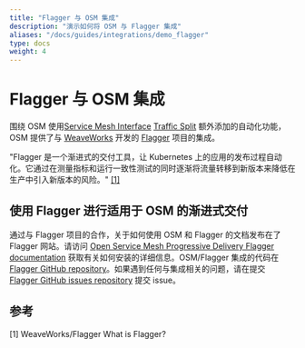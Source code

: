 ```yaml
---
title: "Flagger 与 OSM 集成"
description: "演示如何将 OSM 与 Flagger 集成"
aliases: "/docs/guides/integrations/demo_flagger"
type: docs
weight: 4
---
```


# Flagger 与 OSM 集成

围绕 OSM 使用[Service Mesh Interface](smi-spec.io) [Traffic Split](https://github.com/servicemeshinterface/smi-spec/blob/v0.6.0/apis/traffic-split/v1alpha4/traffic-split.md) 额外添加的自动化功能，OSM 提供了与 [WeaveWorks](https://www.weave.works/) 开发的 [Flagger](https://www.weave.works/oss/flagger/) 项目的集成。

"Flagger 是一个渐进式的交付工具，让 Kubernetes 上的应用的发布过程自动化。它通过在测量指标和运行一致性测试的同时逐渐将流量转移到新版本来降低在生产中引入新版本的风险。" [[1]](#1)

## 使用 Flagger 进行适用于 OSM 的渐进式交付

通过与 Flagger 项目的合作，关于如何使用 OSM 和 Flagger 的文档发布在了 Flagger 网站。请访问 [Open Service Mesh Progressive Delivery Flagger documentation](https://docs.flagger.app/tutorials/osm-progressive-delivery) 获取有关如何安装的详细信息。OSM/Flagger 集成的代码在 [Flagger GitHub repository](https://github.com/fluxcd/flagger)。如果遇到任何与集成相关的问题，请在提交 [Flagger GitHub issues repository](https://github.com/fluxcd/flagger/issues) 提交 issue。

## 参考

<a id="1">[1]</a>
WeaveWorks/Flagger
What is Flagger?
